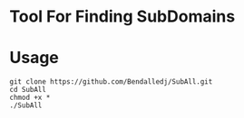 # Tool For Finding SubDomains



# Usage

~~~ 
git clone https://github.com/Bendalledj/SubAll.git
cd SubAll
chmod +x *
./SubAll
~~~
    
